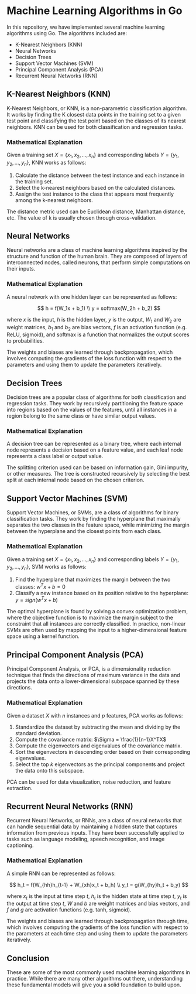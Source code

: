 # Machine Learning Algorithms in Go

In this repository, we have implemented several machine learning algorithms using Go. The algorithms included are:

- K-Nearest Neighbors (KNN)
- Neural Networks
- Decision Trees
- Support Vector Machines (SVM)
- Principal Component Analysis (PCA)
- Recurrent Neural Networks (RNN)

## K-Nearest Neighbors (KNN)

K-Nearest Neighbors, or KNN, is a non-parametric classification algorithm. It works by finding the K closest data points in the training set to a given test point and classifying the test point based on the classes of its nearest neighbors. KNN can be used for both classification and regression tasks.

### Mathematical Explanation

Given a training set $X = \{x_1, x_2, ..., x_n\}$ and corresponding labels $Y = \{y_1, y_2, ..., y_n\}$, KNN works as follows:

1. Calculate the distance between the test instance and each instance in the training set.
2. Select the k-nearest neighbors based on the calculated distances.
3. Assign the test instance to the class that appears most frequently among the k-nearest neighbors.

The distance metric used can be Euclidean distance, Manhattan distance, etc. The value of k is usually chosen through cross-validation.

## Neural Networks

Neural networks are a class of machine learning algorithms inspired by the structure and function of the human brain. They are composed of layers of interconnected nodes, called neurons, that perform simple computations on their inputs.

### Mathematical Explanation

A neural network with one hidden layer can be represented as follows:

$$
h = f(W_1x + b_1) \\
y = softmax(W_2h + b_2)
$$

where $x$ is the input, $h$ is the hidden layer, $y$ is the output, $W_1$ and $W_2$ are weight matrices, $b_1$ and $b_2$ are bias vectors, $f$ is an activation function (e.g. ReLU, sigmoid), and softmax is a function that normalizes the output scores to probabilities.

The weights and biases are learned through backpropagation, which involves computing the gradients of the loss function with respect to the parameters and using them to update the parameters iteratively.

## Decision Trees

Decision trees are a popular class of algorithms for both classification and regression tasks. They work by recursively partitioning the feature space into regions based on the values of the features, until all instances in a region belong to the same class or have similar output values.

### Mathematical Explanation

A decision tree can be represented as a binary tree, where each internal node represents a decision based on a feature value, and each leaf node represents a class label or output value.

The splitting criterion used can be based on information gain, Gini impurity, or other measures. The tree is constructed recursively by selecting the best split at each internal node based on the chosen criterion.

## Support Vector Machines (SVM)

Support Vector Machines, or SVMs, are a class of algorithms for binary classification tasks. They work by finding the hyperplane that maximally separates the two classes in the feature space, while minimizing the margin between the hyperplane and the closest points from each class.

### Mathematical Explanation

Given a training set $X = \{x_1, x_2, ..., x_n\}$ and corresponding labels $Y = \{y_1, y_2, ..., y_n\}$, SVM works as follows:

1. Find the hyperplane that maximizes the margin between the two classes:
$w^Tx + b = 0$
2. Classify a new instance based on its position relative to the hyperplane:
$y = sign(w^Tx + b)$

The optimal hyperplane is found by solving a convex optimization problem, where the objective function is to maximize the margin subject to the constraint that all instances are correctly classified. In practice, non-linear SVMs are often used by mapping the input to a higher-dimensional feature space using a kernel function.

## Principal Component Analysis (PCA)

Principal Component Analysis, or PCA, is a dimensionality reduction technique that finds the directions of maximum variance in the data and projects the data onto a lower-dimensional subspace spanned by these directions.

### Mathematical Explanation

Given a dataset $X$ with $n$ instances and $p$ features, PCA works as follows:

1. Standardize the dataset by subtracting the mean and dividing by the standard deviation.
2. Compute the covariance matrix:
$\Sigma = \frac{1}{n-1}X^TX$
3. Compute the eigenvectors and eigenvalues of the covariance matrix.
4. Sort the eigenvectors in descending order based on their corresponding eigenvalues.
5. Select the top $k$ eigenvectors as the principal components and project the data onto this subspace.

PCA can be used for data visualization, noise reduction, and feature extraction.

## Recurrent Neural Networks (RNN)

Recurrent Neural Networks, or RNNs, are a class of neural networks that can handle sequential data by maintaining a hidden state that captures information from previous inputs. They have been successfully applied to tasks such as language modeling, speech recognition, and image captioning.

### Mathematical Explanation

A simple RNN can be represented as follows:

$$ 
h_t = f(W_{hh}h_{t-1} + W_{xh}x_t + b_h) \\
y_t = g(W_{hy}h_t + b_y)
$$

where $x_t$ is the input at time step $t$, $h_t$ is the hidden state at time step $t$, $y_t$ is the output at time step $t$, $W$ and $b$ are weight matrices and bias vectors, and $f$ and $g$ are activation functions (e.g. tanh, sigmoid).

The weights and biases are learned through backpropagation through time, which involves computing the gradients of the loss function with respect to the parameters at each time step and using them to update the parameters iteratively.

## Conclusion

These are some of the most commonly used machine learning algorithms in practice. While there are many other algorithms out there, understanding these fundamental models will give you a solid foundation to build upon.
